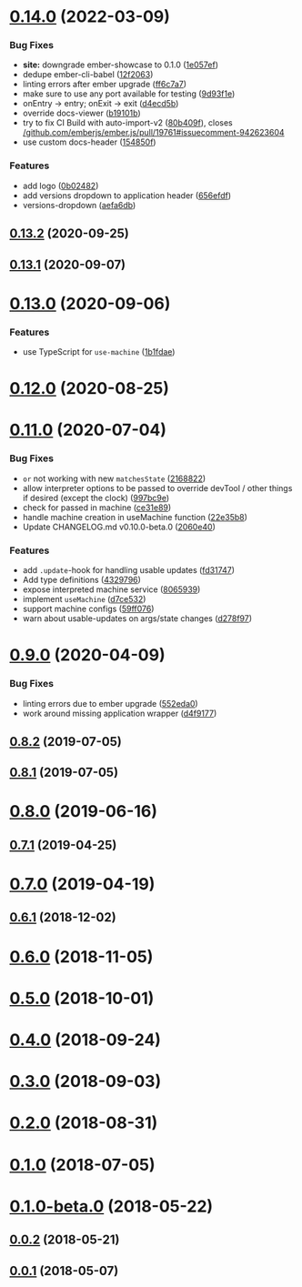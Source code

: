 # [0.14.0](https://github.com/LevelbossMike/ember-statecharts/compare/v0.13.2...v0.14.0) (2022-03-09)


### Bug Fixes

* **site:** downgrade ember-showcase to 0.1.0 ([1e057ef](https://github.com/LevelbossMike/ember-statecharts/commit/1e057efd2bfac0e429928bf05e0199ea54b5fa29))
* dedupe ember-cli-babel ([12f2063](https://github.com/LevelbossMike/ember-statecharts/commit/12f2063ea010688f021f19ab9eca458a9d1f0dd4))
* linting errors after ember upgrade ([ff6c7a7](https://github.com/LevelbossMike/ember-statecharts/commit/ff6c7a787b2554893e978548001d9304c93104b2))
* make sure to use any port available for testing ([9d93f1e](https://github.com/LevelbossMike/ember-statecharts/commit/9d93f1e67448a27124168c7c6c21df07064984c8))
* onEntry -> entry; onExit -> exit ([d4ecd5b](https://github.com/LevelbossMike/ember-statecharts/commit/d4ecd5b45561f226cce2bebf84fb0a826d429d5e))
* override docs-viewer ([b19101b](https://github.com/LevelbossMike/ember-statecharts/commit/b19101b758689988d39776dc25a9d39225b4411f))
* try to fix CI Build with auto-import-v2 ([80b409f](https://github.com/LevelbossMike/ember-statecharts/commit/80b409f680ea49308a2d9d22ec9c3008bcecdbe8)), closes [/github.com/emberjs/ember.js/pull/19761#issuecomment-942623604](https://github.com//github.com/emberjs/ember.js/pull/19761/issues/issuecomment-942623604)
* use custom docs-header ([154850f](https://github.com/LevelbossMike/ember-statecharts/commit/154850f42ab937595ce0de9d27efb429be912e5e))


### Features

* add logo ([0b02482](https://github.com/LevelbossMike/ember-statecharts/commit/0b0248262115315926b98e2a0193c3878633d9b5))
* add versions dropdown to application header ([656efdf](https://github.com/LevelbossMike/ember-statecharts/commit/656efdf1e6748240f98d9e69256b7ca9c76f47d6))
* versions-dropdown ([aefa6db](https://github.com/LevelbossMike/ember-statecharts/commit/aefa6dbbea3467614ae7d7c8d623a64c883c31f8))



## [0.13.2](https://github.com/LevelbossMike/ember-statecharts/compare/v0.13.2...v0.14.0) (2020-09-25)



## [0.13.1](https://github.com/LevelbossMike/ember-statecharts/compare/v0.13.2...v0.14.0) (2020-09-07)



# [0.13.0](https://github.com/LevelbossMike/ember-statecharts/compare/v0.13.2...v0.14.0) (2020-09-06)


### Features

* use TypeScript for `use-machine` ([1b1fdae](https://github.com/LevelbossMike/ember-statecharts/commit/1b1fdaeaf19d863f212de8c2dab46a4520ef7256))



# [0.12.0](https://github.com/LevelbossMike/ember-statecharts/compare/v0.13.2...v0.14.0) (2020-08-25)



# [0.11.0](https://github.com/LevelbossMike/ember-statecharts/compare/v0.13.2...v0.14.0) (2020-07-04)


### Bug Fixes

* `or` not working with new `matchesState` ([2168822](https://github.com/LevelbossMike/ember-statecharts/commit/2168822e0e26ca90971bf57f9fc6ee942126eeb5))
* allow interpreter options to be passed to override devTool / other things if desired (except the clock) ([997bc9e](https://github.com/LevelbossMike/ember-statecharts/commit/997bc9e1a97c2999168ae7f1be3402a7ebbce4bd))
* check for passed in machine ([ce31e89](https://github.com/LevelbossMike/ember-statecharts/commit/ce31e8916f391452d43909628d391cf94460d446))
* handle machine creation in useMachine function ([22e35b8](https://github.com/LevelbossMike/ember-statecharts/commit/22e35b8475f2bd0d65427ff788aec4a8c5196fb9))
* Update CHANGELOG.md v0.10.0-beta.0 ([2060e40](https://github.com/LevelbossMike/ember-statecharts/commit/2060e40aa457e594b5f973510c4dd8def8192490))


### Features

* add `.update`-hook for handling usable updates ([fd31747](https://github.com/LevelbossMike/ember-statecharts/commit/fd317472dcff8de372fe5657b6105378b1c04351))
* Add type definitions ([4329796](https://github.com/LevelbossMike/ember-statecharts/commit/4329796c1e75c62a99ae2934d76e87d1d4f490c4))
* expose interpreted machine service ([8065939](https://github.com/LevelbossMike/ember-statecharts/commit/80659398462068d6f209afa2e74412936408e0b7))
* implement `useMachine` ([d7ce532](https://github.com/LevelbossMike/ember-statecharts/commit/d7ce5327d511aa26db9d8ea3a688c60ea4118721))
* support machine configs ([59ff076](https://github.com/LevelbossMike/ember-statecharts/commit/59ff0761813616f047bbefcbddf1540bd9801ae6))
* warn about usable-updates on args/state changes ([d278f97](https://github.com/LevelbossMike/ember-statecharts/commit/d278f976eecbec6e147cf430bf31045bd0643904))



# [0.9.0](https://github.com/LevelbossMike/ember-statecharts/compare/v0.13.2...v0.14.0) (2020-04-09)


### Bug Fixes

* linting errors due to ember upgrade ([552eda0](https://github.com/LevelbossMike/ember-statecharts/commit/552eda0738e8b507a59773e0911bfca2c4c6ac65))
* work around missing application wrapper ([d4f9177](https://github.com/LevelbossMike/ember-statecharts/commit/d4f917777253c914d74e9d558c87211d10dce1eb))



## [0.8.2](https://github.com/LevelbossMike/ember-statecharts/compare/v0.13.2...v0.14.0) (2019-07-05)



## [0.8.1](https://github.com/LevelbossMike/ember-statecharts/compare/v0.13.2...v0.14.0) (2019-07-05)



# [0.8.0](https://github.com/LevelbossMike/ember-statecharts/compare/v0.13.2...v0.14.0) (2019-06-16)



## [0.7.1](https://github.com/LevelbossMike/ember-statecharts/compare/v0.13.2...v0.14.0) (2019-04-25)



# [0.7.0](https://github.com/LevelbossMike/ember-statecharts/compare/v0.13.2...v0.14.0) (2019-04-19)



## [0.6.1](https://github.com/LevelbossMike/ember-statecharts/compare/v0.13.2...v0.14.0) (2018-12-02)



# [0.6.0](https://github.com/LevelbossMike/ember-statecharts/compare/v0.13.2...v0.14.0) (2018-11-05)



# [0.5.0](https://github.com/LevelbossMike/ember-statecharts/compare/v0.13.2...v0.14.0) (2018-10-01)



# [0.4.0](https://github.com/LevelbossMike/ember-statecharts/compare/v0.13.2...v0.14.0) (2018-09-24)



# [0.3.0](https://github.com/LevelbossMike/ember-statecharts/compare/v0.13.2...v0.14.0) (2018-09-03)



# [0.2.0](https://github.com/LevelbossMike/ember-statecharts/compare/v0.13.2...v0.14.0) (2018-08-31)



# [0.1.0](https://github.com/LevelbossMike/ember-statecharts/compare/v0.13.2...v0.14.0) (2018-07-05)



# [0.1.0-beta.0](https://github.com/LevelbossMike/ember-statecharts/compare/v0.13.2...v0.14.0) (2018-05-22)



## [0.0.2](https://github.com/LevelbossMike/ember-statecharts/compare/v0.13.2...v0.14.0) (2018-05-21)



## [0.0.1](https://github.com/LevelbossMike/ember-statecharts/compare/v0.13.2...v0.14.0) (2018-05-07)

